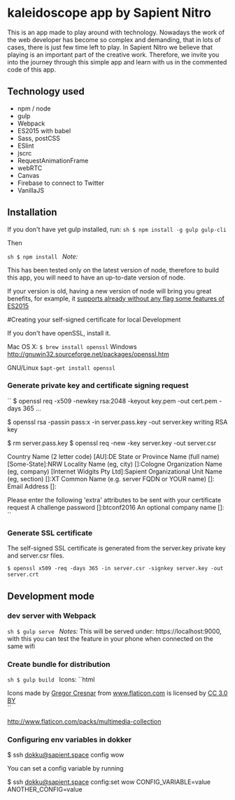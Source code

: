# kaleidoscope app by Sapient Nitro

This is an app made to play around with technology. Nowadays the work of the web developer has become so complex and demanding, that in lots of cases, there is just few time left to play. In Sapient Nitro we believe that playing is an important part of the creative work. Therefore, we invite you into the journey through this simple app and learn with us in the commented code of this app.

## Technology used

- npm / node
- gulp
- Webpack
- ES2015 with babel
- Sass, postCSS
- ESlint
- jscrc
- RequestAnimationFrame
- webRTC
- Canvas
- Firebase to connect to Twitter
- VanillaJS

## Installation

If you don't have yet gulp installed, run:
``sh
$ npm install -g gulp gulp-cli
``

Then

``sh
$ npm install
``
*Note:*

This has been tested only on the latest version of node, therefore to build this app, you will need to have an up-to-date version of node.

If your version is old, having a new version of node will bring you great benefits, for example, it [supports already without any flag some features of ES2015](https://nodejs.org/en/docs/es6/)

#Creating your self-signed certificate for local Development

If you don't have openSSL, install it.

Mac OS X:
``
$ brew install openssl
``
Windows
http://gnuwin32.sourceforge.net/packages/openssl.htm

GNU/Linux
``
$apt-get install openssl
``

### Generate private key and certificate signing request
``
$  openssl req -x509 -newkey rsa:2048 -keyout key.pem -out cert.pem -days 365
...

$ openssl rsa -passin pass:x -in server.pass.key -out server.key
writing RSA key

$ rm server.pass.key
$ openssl req -new -key server.key -out server.csr

Country Name (2 letter code) [AU]:DE
State or Province Name (full name) [Some-State]:NRW
Locality Name (eg, city) []:Cologne
Organization Name (eg, company) [Internet Widgits Pty Ltd]:Sapient
Organizational Unit Name (eg, section) []:XT
Common Name (e.g. server FQDN or YOUR name) []:
Email Address []:

Please enter the following 'extra' attributes
to be sent with your certificate request
A challenge password []:btconf2016
An optional company name []:
``
### Generate SSL certificate
The self-signed SSL certificate is generated from the server.key private key and server.csr files.

``
$ openssl x509 -req -days 365 -in server.csr -signkey server.key -out server.crt
``

## Development mode

### dev server with Webpack

``sh
$ gulp serve
``
*Notes:*
This will be served under: https://localhost:9000, with this you can test the feature in your phone
when connected on the same wifi

### Create bundle for distribution

``sh
$ gulp build
``
Icons:
``html
<div>Icons made by <a href="http://www.flaticon.com/authors/gregor-cresnar" title="Gregor Cresnar">Gregor Cresnar</a> from <a href="http://www.flaticon.com" title="Flaticon">www.flaticon.com</a> is licensed by <a href="http://creativecommons.org/licenses/by/3.0/" title="Creative Commons BY 3.0" target="_blank">CC 3.0 BY</a></div>
``

http://www.flaticon.com/packs/multimedia-collection

### Configuring env variables in dokker

$ ssh dokku@sapient.space config wow

You can set a config variable by running

$ ssh dokku@sapient.space config:set wow CONFIG_VARIABLE=value ANOTHER_CONFIG=value
